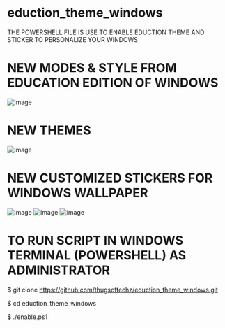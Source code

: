 # eduction_theme_windows
THE POWERSHELL FILE IS USE TO ENABLE EDUCTION THEME AND STICKER TO PERSONALIZE  YOUR WINDOWS


# NEW MODES & STYLE FROM EDUCATION EDITION OF WINDOWS

![image](https://user-images.githubusercontent.com/68233114/208980748-cff514ae-cba4-4dca-88e1-f32fb5a621b5.png)

# NEW THEMES

![image](https://user-images.githubusercontent.com/68233114/208980187-f9bbfd65-ae09-4662-afac-3edfdcad01ca.png)

# NEW CUSTOMIZED STICKERS FOR WINDOWS WALLPAPER



![image](https://user-images.githubusercontent.com/68233114/208981200-23bcc1d3-e548-4db6-bad6-27363a43255e.png)
![image](https://user-images.githubusercontent.com/68233114/208981328-f1e73c29-fdb6-4867-9abb-18f844eaeef8.png)
![image](https://user-images.githubusercontent.com/68233114/208981393-d4a2bf38-151c-48cf-a465-e37f7f86173e.png)




# TO RUN SCRIPT IN WINDOWS TERMINAL (POWERSHELL) AS ADMINISTRATOR 

$ git clone https://github.com/thugsoftechz/eduction_theme_windows.git

$ cd eduction_theme_windows

$ ./enable.ps1
